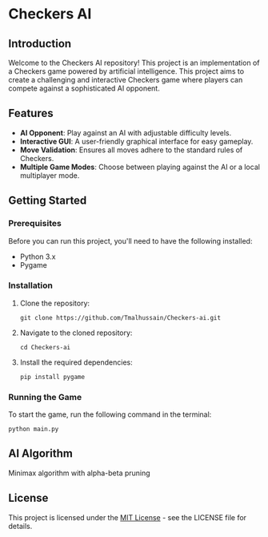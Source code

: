 
# Checkers AI

## Introduction
Welcome to the Checkers AI repository! This project is an implementation of a Checkers game powered by artificial intelligence. This project aims to create a challenging and interactive Checkers game where players can compete against a sophisticated AI opponent.

## Features
- **AI Opponent**: Play against an AI with adjustable difficulty levels.
- **Interactive GUI**: A user-friendly graphical interface for easy gameplay.
- **Move Validation**: Ensures all moves adhere to the standard rules of Checkers.
- **Multiple Game Modes**: Choose between playing against the AI or a local multiplayer mode.

## Getting Started

### Prerequisites
Before you can run this project, you'll need to have the following installed:
- Python 3.x
- Pygame

### Installation
1. Clone the repository:
   ```
   git clone https://github.com/Tmalhussain/Checkers-ai.git
   ```
2. Navigate to the cloned repository:
   ```
   cd Checkers-ai
   ```
3. Install the required dependencies:
   ```
   pip install pygame
   ```

### Running the Game
To start the game, run the following command in the terminal:
```
python main.py
```

## AI Algorithm
Minimax algorithm with alpha-beta pruning

## License
This project is licensed under the [MIT License](LICENSE) - see the LICENSE file for details.

